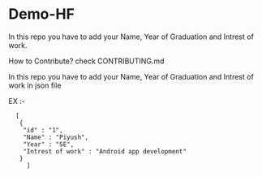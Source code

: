 # Demo-HF

In this repo you have to add your Name, Year of Graduation and Intrest of work.

How to Contribute? check CONTRIBUTING.md


In this repo you have to add your Name, Year of Graduation and Intrest of work in json file

EX :-

      [
       {
        "id" : "1",
        "Name" : "Piyush",
        "Year" : "SE",
        "Intrest of work" : "Android app development"
       }
         ]
